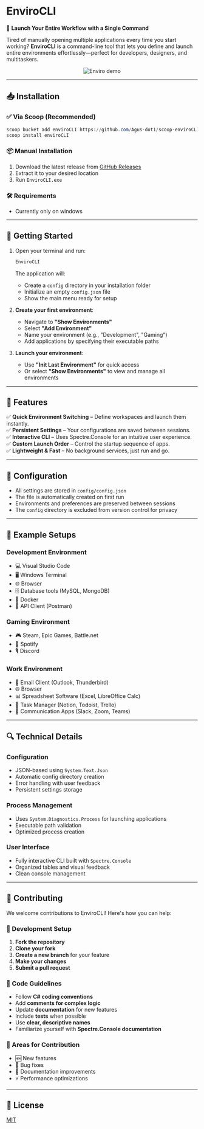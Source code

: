 # EnviroCLI

🚀 **Launch Your Entire Workflow with a Single Command**

Tired of manually opening multiple applications every time you start working? **EnviroCLI** is a command-line tool that lets you define and launch entire environments effortlessly—perfect for developers, designers, and multitaskers.
<p align="center">
  <img src="https://media3.giphy.com/media/v1.Y2lkPTc5MGI3NjExZ3Vmbm9vYjBtOGR6aTc1ZmhmejJ4d20wNm9vMTk4eXYxM2RhOXJyZyZlcD12MV9pbnRlcm5hbF9naWZfYnlfaWQmY3Q9Zw/TMwstqmuWCa6YHrvn6/giphy.gif" alt="Enviro demo" />
</p>

---

## 📥 Installation

### ✅ Via Scoop (Recommended)
```powershell
scoop bucket add enviroCLI https://github.com/Agus-dot1/scoop-enviroCLI
scoop install enviroCLI
```

### 📦 Manual Installation
1. Download the latest release from [GitHub Releases](https://github.com/Agus-dot1/EnviroCLI/releases)
2. Extract it to your desired location
3. Run `EnviroCLI.exe`

### 🛠 Requirements
- Currently only on windows

---

## 🚀 Getting Started

1. Open your terminal and run:
   ```powershell
   EnviroCLI
   ```
   The application will:
   - Create a `config` directory in your installation folder
   - Initialize an empty `config.json` file
   - Show the main menu ready for setup

2. **Create your first environment**:
   - Navigate to **"Show Environments"**
   - Select **"Add Environment"**
   - Name your environment (e.g., "Development", "Gaming")
   - Add applications by specifying their executable paths

3. **Launch your environment**:
   - Use **"Init Last Environment"** for quick access
   - Or select **"Show Environments"** to view and manage all environments

---

## 🌟 Features

✅ **Quick Environment Switching** – Define workspaces and launch them instantly.  
✅ **Persistent Settings** – Your configurations are saved between sessions.  
✅ **Interactive CLI** – Uses Spectre.Console for an intuitive user experience.  
✅ **Custom Launch Order** – Control the startup sequence of apps.  
✅ **Lightweight & Fast** – No background services, just run and go.  

---

## 🔧 Configuration

- All settings are stored in `config/config.json`
- The file is automatically created on first run
- Environments and preferences are preserved between sessions
- The `config` directory is excluded from version control for privacy

---

## 📂 Example Setups

### **Development Environment**
- 💻 Visual Studio Code
- 🖥️ Windows Terminal
- 🌐 Browser
- 🗄️ Database tools (MySQL, MongoDB)
- 🐳 Docker
- 🔗 API Client (Postman)

### **Gaming Environment**
- 🎮 Steam, Epic Games, Battle.net
- 🎵 Spotify
- 🎙 Discord

### **Work Environment**
- 📧 Email Client (Outlook, Thunderbird)
- 🌐 Browser
- 📊 Spreadsheet Software (Excel, LibreOffice Calc)
- 📅 Task Manager (Notion, Todoist, Trello)
- 💬 Communication Apps (Slack, Zoom, Teams)

---

## 🔍 Technical Details

### **Configuration**
- JSON-based using `System.Text.Json`
- Automatic config directory creation
- Error handling with user feedback
- Persistent settings storage

### **Process Management**
- Uses `System.Diagnostics.Process` for launching applications
- Executable path validation
- Optimized process creation

### **User Interface**
- Fully interactive CLI built with `Spectre.Console`
- Organized tables and visual feedback
- Clean console management

---

## 🤝 Contributing

We welcome contributions to EnviroCLI! Here's how you can help:

### 📌 Development Setup
1. **Fork the repository**
2. **Clone your fork**
3. **Create a new branch** for your feature
4. **Make your changes**
5. **Submit a pull request**

### 📜 Code Guidelines
- Follow **C# coding conventions**
- Add **comments for complex logic**
- Update **documentation** for new features
- Include **tests** when possible
- Use **clear, descriptive names**
- Familiarize yourself with **Spectre.Console documentation**

### 🚀 Areas for Contribution
- 🆕 New features
- 🐞 Bug fixes
- 📖 Documentation improvements
- ⚡ Performance optimizations

---

## 📜 License

[MIT](LICENSE)

